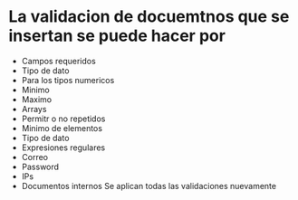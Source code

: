 # La validacion de docuemtnos que se insertan se puede hacer por

- Campos requeridos
- Tipo de dato
- Para los tipos numericos
- Minimo
- Maximo
- Arrays
- Permitr o no repetidos
- Minimo de elementos
- Tipo de dato
- Expresiones regulares
- Correo
- Password
- IPs
- Documentos internos
Se aplican todas las validaciones nuevamente